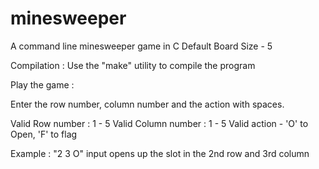 # minesweeper
A command line minesweeper game in C
Default Board Size - 5

Compilation : Use the "make" utility to compile the program

Play the game :

Enter the row number, column number and the action with spaces.

Valid Row number : 1 - 5
Valid Column number : 1 - 5
Valid action - 'O' to Open, 'F' to flag

Example : "2 3 O" input opens up the slot in the 2nd row and 3rd column

